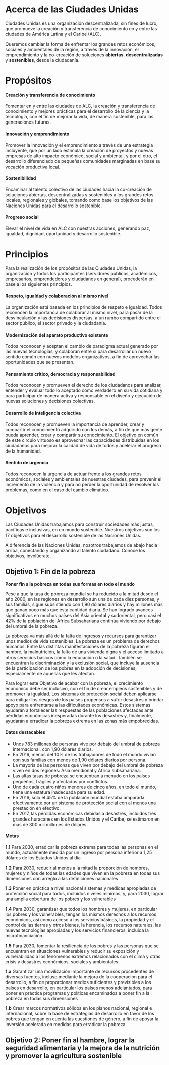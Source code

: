 # Acerca de las Ciudades Unidas
Ciudades Unidas es una organización descentralizada, sin fines de lucro, que promueve la creación y transferencia de conocimiento en y entre las ciudades de América Latina y el Caribe (ALC).

Queremos cambiar la forma de enfrentar los grandes retos económicos, sociales y ambientales de la región, a través de la innovación, el emprendimiento y la co-creación de soluciones **abiertas**, **descentralizadas** y **sostenibles**, desde la ciudadanía.  


# Propósitos

#### Creación y transferencia de conocimiento  
Fomentar en y entre las ciudades de ALC, la creación y transferencia de conocimiento y mejores prácticas para el desarrollo de la ciencia y la tecnología, con el fin de mejorar la vida, de manera sostenible, para las generaciones futuras.

#### Innovación y emprendimiento  
Promover la innovación y el emprendimiento a través de una estrategia incluyente, que por un lado estimula la creación de proyectos y nuevas empresas de alto impacto económico, social y ambiental, y por el otro, el desarrollo diferenciado de pequeñas comunidades marginadas en base su vocación productiva local.

#### Sostenibilidad  
Encaminar al talento colectivo de las ciudades hacia la co-creación de soluciones abiertas, descentralizadas y sostenibles a los grandes retos locales, regionales y globales, tomando como base los objetivos de las Naciones Unidas para el desarrollo sostenible.

#### Progreso social  
Elevar el nivel de vida en ALC con nuestras acciones, generando paz, igualdad, dignidad, oportunidad y desarrollo sostenible.  


# Principios
Para la realización de los propósitos de las Ciudades Unidas, la organización y todos los participantes (servidores públicos, académicos, empresarios, emprendedores y ciudadanos en general), procederán en base a los siguientes principios.

#### Respeto, igualdad y colaboración al mismo nivel  
La organización está basada en los principios de respeto e igualdad. Todos reconocen la importancia de colaborar al mismo nivel, para pasar de la desvinculación y las decisiones dispersas, a un rumbo compartido entre el sector público, el sector privado y la ciudadanía.

#### Modernización del aparato productivo existente  
Todos reconocen y aceptan el cambio de paradigma actual generado por las nuevas tecnologías, y colaboran entre sí para desarrollar un nuevo sentido común con nuevos modelos organizativos, a fin de aprovechar las oportunidades que se presentan.

#### Pensamiento crítico, democracia y responsabilidad  
Todos reconocen y promueven el derecho de los ciudadanos para analizar, entender y evaluar todo lo aceptado como verdadero en su vida cotidiana y para participar de manera activa y responsable en el diseño y ejecución de nuevas soluciones y decisiones colectivas.

#### Desarrollo de inteligencia colectiva  
Todos reconocen y promueven la importancia de aprender, crear y compartir el conocimiento adquirido con los demás, a fin de que más gente pueda aprender, crear y compartir su conocimiento. El objetivo en común de este circulo virtuoso es aprovechar las capacidades distribuidas en los ciudadanos para mejorar la calidad de vida de todos y acelerar el progreso de la humanidad.

#### Sentido de urgencia  
Todos reconocen la urgencia de actuar frente a los grandes retos económicos, sociales y ambientales de nuestras ciudades, para prevenir el incremento de la violencia y para no perder la oportunidad de resolver los problemas, como en el caso del cambio climático.  

# Objetivos
Las Ciudades Unidas trabajamos para construir sociedades más justas, pacíficas e inclusivas, en un mundo sostenible. Nuestros objetivos son los 17 objetivos para el desarrollo sostenible de las Naciones Unidas.

A diferencia de las Naciones Unidas, nosotros trabajamos de abajo hacia arriba, conectando y organizando al talento ciudadano. Conoce los objetivos, involúcrate.

## Objetivo 1: Fin de la pobreza
**Poner fin a la pobreza en todas sus formas en todo el mundo**

Pese a que la tasa de pobreza mundial se ha reducido a la mitad desde el año 2000, en las regiones en desarrollo aún una de cada diez personas, y sus familias, sigue subsistiendo con 1,90 dólares diarios y hay millones más que ganan poco más que esta cantidad diaria. Se han logrado avances significativos en muchos países del Asia oriental y sudoriental, pero casi el 42% de la población del África Subsahariana continúa viviendo por debajo del umbral de la pobreza.

La pobreza va más allá de la falta de ingresos y recursos para garantizar unos medios de vida sostenibles. La pobreza es un problema de derechos humanos. Entre las distintas manifestaciones de la pobreza figuran el hambre, la malnutrición, la falta de una vivienda digna y el acceso limitado a otros servicios básicos como la educación o la salud. También se encuentran la discriminación y la exclusión social, que incluye la ausencia de la participación de los pobres en la adopción de decisiones, especialmente de aquellas que les afectan.

Para lograr este Objetivo de acabar con la pobreza, el crecimiento económico debe ser inclusivo, con el fin de crear empleos sostenibles y de promover la igualdad. Los sistemas de protección social deben aplicarse para mitigar los riesgos de los países propensos a sufrir desastres y brindar apoyo para enfrentarse a las dificultades económicas. Estos sistemas ayudarán a fortalecer las respuestas de las poblaciones afectadas ante pérdidas económicas inesperadas durante los desastres y, finalmente, ayudarán a erradicar la pobreza extrema en las zonas más empobrecidas.

#### Datos destacables
* Unos 783 millones de personas vive por debajo del umbral de pobreza internacional, con 1,90 dólares diarios.
* En 2016, menos del 10% de los trabajadores de todo el mundo vivían con sus familias con menos de 1,90 dólares diarios por persona.
* La mayoría de las personas que viven por debajo del umbral de pobreza viven en dos regiones: Asia meridional y África subsahariana.
* Las altas tasas de pobreza se encuentran a menudo en los países pequeños, frágiles y afectados por conflictos.
* Uno de cada cuatro niños menores de cinco años, en todo el mundo, tiene una estatura inadecuada para su edad.
* En 2016, solo el 45% de la población mundial estaba amparada efectivamente por un sistema de protección social con al menos una prestación en efectivo.
* En 2017, las pérdidas económicas debidas a desastres, incluidos tres grandes huracanes en los Estados Unidos y el Caribe, se estimaron en más de 300 mil millones de dólares.

#### Metas
**1.1**  Para 2030, erradicar la pobreza extrema para todas las personas en el mundo, actualmente medida por un ingreso por persona inferior a 1,25 dólares de los Estados Unidos al día

**1.2**  Para 2030, reducir al menos a la mitad la proporción de hombres, mujeres y niños de todas las edades que viven en la pobreza en todas sus dimensiones con arreglo a las definiciones nacionales

**1.3**   Poner en práctica a nivel nacional sistemas y medidas apropiadas de protección social para todos, incluidos niveles mínimos, y, para 2030, lograr una amplia cobertura de los pobres y los vulnerables

**1.4**   Para 2030, garantizar que todos los hombres y mujeres, en particular los pobres y los vulnerables, tengan los mismos derechos a los recursos económicos, así como acceso a los servicios básicos, la propiedad y el control de las tierras y otros bienes, la herencia, los recursos naturales, las nuevas tecnologías apropiadas y los servicios financieros, incluida la microfinanciación

**1.5**   Para 2030, fomentar la resiliencia de los pobres y las personas que se encuentran en situaciones vulnerables y reducir su exposición y vulnerabilidad a los fenómenos extremos relacionados con el clima y otras crisis y desastres económicos, sociales y ambientales

**1.a**   Garantizar una movilización importante de recursos procedentes de diversas fuentes, incluso mediante la mejora de la cooperación para el desarrollo, a fin de proporcionar medios suficientes y previsibles a los países en desarrollo, en particular los países menos adelantados, para poner en práctica programas y políticas encaminados a poner fin a la pobreza en todas sus dimensiones

**1.b**   Crear marcos normativos sólidos en los planos nacional, regional e internacional, sobre la base de estrategias de desarrollo en favor de los pobres que tengan en cuenta las cuestiones de género, a fin de apoyar la inversión acelerada en medidas para erradicar la pobreza

## Objetivo 2: Poner fin al hambre, lograr la seguridad alimentaria y la mejora de la nutrición y promover la agricultura sostenible

